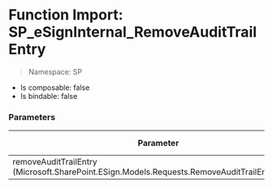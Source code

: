 # Function Import: SP_eSignInternal_RemoveAuditTrailEntry

> Namespace: SP

- Is composable: false
- Is bindable: false

### Parameters

Parameter | SPO | SP 2019 | SP 2016 | SP 2013
----------|:---:|:-------:|:-------:|:-------:
removeAuditTrailEntry (Microsoft.SharePoint.ESign.Models.Requests.RemoveAuditTrailEntryModel) | ✅ | ❌ | ❌ | ❌
